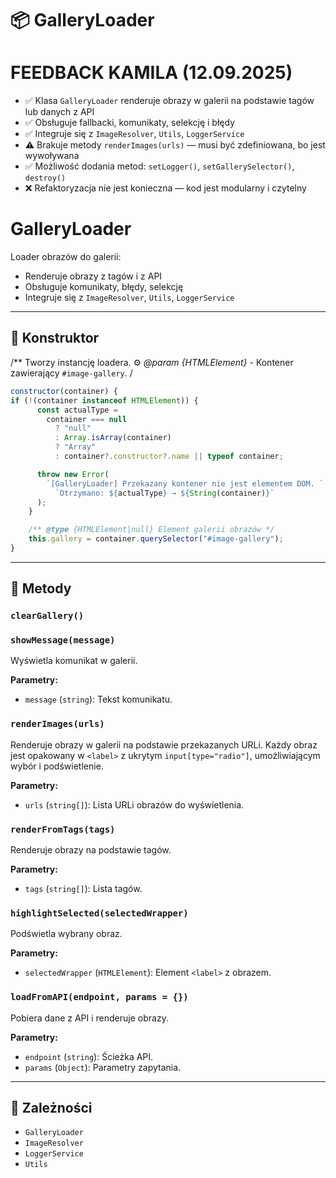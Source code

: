 # 📦 GalleryLoader

FEEDBACK KAMILA (12.09.2025)
=============================
- ✅ Klasa `GalleryLoader` renderuje obrazy w galerii na podstawie tagów lub danych z API
- ✅ Obsługuje fallbacki, komunikaty, selekcję i błędy
- ✅ Integruje się z `ImageResolver`, `Utils`, `LoggerService`
- ⚠️ Brakuje metody `renderImages(urls)` — musi być zdefiniowana, bo jest wywoływana
- ✅ Możliwość dodania metod: `setLogger()`, `setGallerySelector()`, `destroy()`
- ❌ Refaktoryzacja nie jest konieczna — kod jest modularny i czytelny

GalleryLoader
=============
Loader obrazów do galerii:
- Renderuje obrazy z tagów i z API
- Obsługuje komunikaty, błędy, selekcję
- Integruje się z `ImageResolver`, `Utils`, `LoggerService`

---
## 🧬 Konstruktor

/**
Tworzy instancję loadera.
⚙️ *@param {HTMLElement}* - Kontener zawierający `#image-gallery`.
/

```js
constructor(container) {
if (!(container instanceof HTMLElement)) {
      const actualType =
        container === null
          ? "null"
          : Array.isArray(container)
          ? "Array"
          : container?.constructor?.name || typeof container;

      throw new Error(
        `[GalleryLoader] Przekazany kontener nie jest elementem DOM. ` +
          `Otrzymano: ${actualType} → ${String(container)}`
      );
    }

    /** @type {HTMLElement|null} Element galerii obrazów */
    this.gallery = container.querySelector("#image-gallery");
}
```

---
## 🔧 Metody

### `clearGallery()`


### `showMessage(message)`

Wyświetla komunikat w galerii.

**Parametry:**
- `message` (`string`): Tekst komunikatu.

### `renderImages(urls)`

Renderuje obrazy w galerii na podstawie przekazanych URLi.
Każdy obraz jest opakowany w `<label>` z ukrytym `input[type="radio"]`,
umożliwiającym wybór i podświetlenie.

**Parametry:**
- `urls` (`string[]`): Lista URLi obrazów do wyświetlenia.

### `renderFromTags(tags)`

Renderuje obrazy na podstawie tagów.

**Parametry:**
- `tags` (`string[]`): Lista tagów.

### `highlightSelected(selectedWrapper)`

Podświetla wybrany obraz.

**Parametry:**
- `selectedWrapper` (`HTMLElement`): Element `<label>` z obrazem.

### `loadFromAPI(endpoint, params = {})`

Pobiera dane z API i renderuje obrazy.

**Parametry:**
- `endpoint` (`string`): Ścieżka API.
- `params` (`Object`): Parametry zapytania.

---
## 🔗 Zależności

- `GalleryLoader`
- `ImageResolver`
- `LoggerService`
- `Utils`